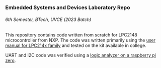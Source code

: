 ### Embedded Systems and Devices Laboratory Repo
###### 6th Semester, BTech, UVCE (2023 Batch)


This repository contains code written from scratch for LPC2148 microcontroller from NXP.
The code was written primarily using the [user manual for LPC214x family](https://www.nxp.com/docs/en/user-guide/UM10139.pdf) and tested on the kit available in college.

UART and I2C code was verified using a [logic analyzer on a raspberry pi zero](https://github.com/gusmanb/logicanalyzer). 
